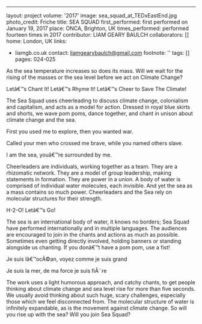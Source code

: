 ---
layout: project
volume: '2017'
image: sea_squad_at_TEDxEastEnd.jpg
photo_credit: Friche
title: SEA SQUAD
first_performed: first performed on January 19, 2017
place: ONCA, Brighton, UK
times_performed: performed fourteen times in 2017
contributor: LIAM GEARY BAULCH
collaborators: []
home: London, UK
links:
- liamgb.co.uk
contact: liamgearybaulch@gmail.com
footnote: ''
tags: []
pages: 024-025



As the sea temperature increases so does its mass. Will we wait for the rising of the masses or the sea level before we act on Climate Change?

Letâ€™s Chant It! Letâ€™s Rhyme It! Letâ€™s Cheer to Save The Climate!

The Sea Squad uses cheerleading to discuss climate change, colonialism and capitalism, and acts as a model for action. Dressed in royal blue skirts and shorts, we wave pom poms, dance together, and chant in unison about climate change and the sea.

First you used me to explore, then you wanted war.

Called your men who crossed me brave, while you named others slave.

I am the sea, youâ€™re surrounded by me.

Cheerleaders are individuals, working together as a team. They are a rhizomatic network. They are a model of group leadership, making statements in formation. They are power in a union. A body of water is comprised of individual water molecules, each invisible. And yet the sea as a mass contains so much power. Cheerleaders and the Sea rely on molecular structures for their strength.

H-2-O! Letâ€™s Go!

The sea is an international body of water, it knows no borders; Sea Squad have performed internationally and in multiple languages. The audiences are encouraged to join in the chants and actions as much as possible. Sometimes even getting directly involved, holding banners or standing alongside us chanting. If you donâ€™t have a pom pom, use a fist!

Je suis lâ€™ocÃ©an, voyez comme je suis grand

Je suis la mer, de ma force je suis fiÃ¨re

The work uses a light humorous approach, and catchy chants, to get people thinking about climate change and sea level rise for more than five seconds. We usually avoid thinking about such huge, scary challenges, especially those which we feel disconnected from. The molecular structure of water is infinitely expandable, as is the movement against climate change. So will you rise up with the sea? Will you join Sea Squad?

